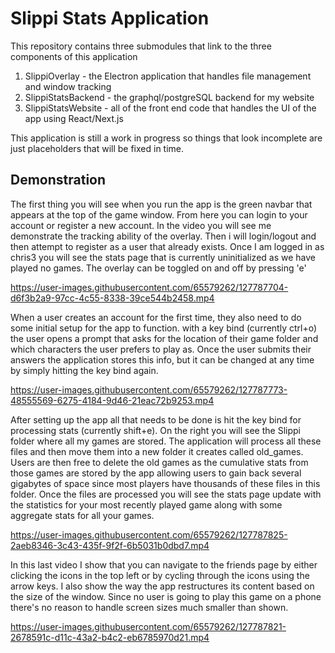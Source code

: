 # Slippi Stats Application
This repository contains three submodules that link to the three components of this application

1. SlippiOverlay - the Electron application that handles file management and window tracking
2. SlippiStatsBackend - the graphql/postgreSQL backend for my website
3. SlippiStatsWebsite - all of the front end code that handles the UI of the app using React/Next.js

This application is still a work in progress so things that look incomplete are just placeholders that will be fixed in time.

## Demonstration

The first thing you will see when you run the app is the green navbar that appears at the top of the game window. From here you can login to your account or register a new account. In the video you will see me demonstrate the tracking ability of the overlay. Then i will login/logout and then attempt to register as a user that already exists. Once I am logged in as chris3 you will see the stats page that is currently uninitialized as we have played no games. The overlay can be toggled on and off by pressing 'e'

https://user-images.githubusercontent.com/65579262/127787704-d6f3b2a9-97cc-4c55-8338-39ce544b2458.mp4

When a user creates an account for the first time, they also need to do some initial setup for the app to function. with a key bind (currently ctrl+o) the user opens a prompt that asks for the location of their game folder and which characters the user prefers to play as. Once the user submits their answers the application stores this info, but it can be changed at any time by simply hitting the key bind again. 


https://user-images.githubusercontent.com/65579262/127787773-48555569-6275-4184-9d46-21eac72b9253.mp4

After setting up the app all that needs to be done is hit the key bind for processing stats (currently shift+e). On the right you will see the Slippi folder where all my games are stored. The application will process all these files and then move them into a new folder it creates called old_games. Users are then free to delete the old games as the cumulative stats from those games are stored by the app allowing users to gain back several gigabytes of space since most players have thousands of these files in this folder. Once the files are processed you will see the stats page update with the statistics for your most recently played game along with some aggregate stats for all your games.

https://user-images.githubusercontent.com/65579262/127787825-2aeb8346-3c43-435f-9f2f-6b5031b0dbd7.mp4


In this last video I show that you can navigate to the friends page by either clicking the icons in the top left or by cycling through the icons using the arrow keys. I also show the way the app restructures its content based on the size of the window. Since no user is going to play this game on a phone there's no reason to handle screen sizes much smaller than shown.

https://user-images.githubusercontent.com/65579262/127787821-2678591c-d11c-43a2-b4c2-eb6785970d21.mp4






